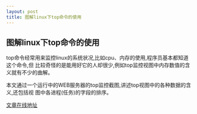 ```yaml
---
layout: post
title: 图解linux下top命令的使用
---
```


## 图解linux下top命令的使用

top命令经常用来监控linux的系统状况,比如cpu、内存的使用,程序员基本都知道这个命令,但 比较奇怪的是能用好它的人却很少,例如top监控视图中内存数值的含义就有不少的曲解。

本文通过一个运行中的WEB服务器的top监控截图,讲述top视图中的各种数据的含义,还包括视 图中各进程(任务)的字段的排序。

[文章在线地址](http://www.2cto.com/os/201209/157960.html)


